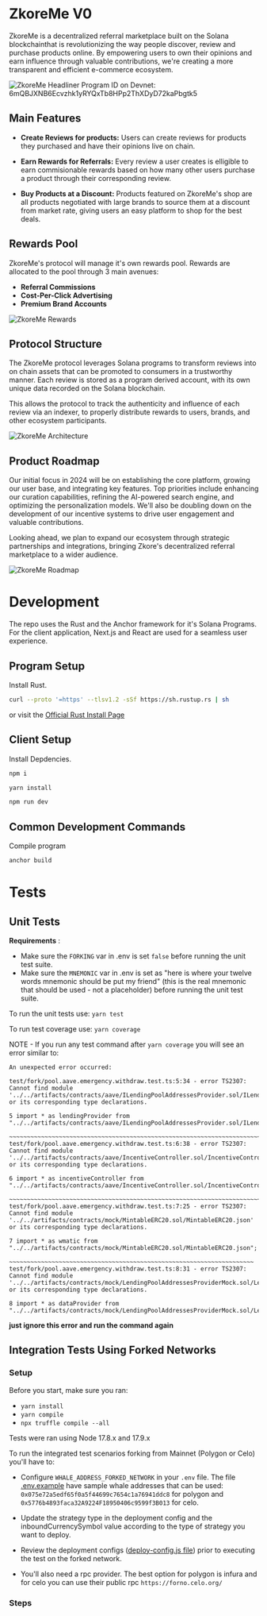 
# ZkoreMe V0

ZkoreMe is a decentralized referral marketplace built on the Solana blockchainthat is revolutionizing the way people discover, review and purchase products online. By empowering users to own their opinions and earn influence through valuable contributions, we're creating a more transparent and efficient e-commerce ecosystem.

![ZkoreMe Headliner](https://github.com/ZkoreMe/ZKore/assets/94726453/7ee48373-1e60-47e8-bec8-60c39dab1746)
Program ID on Devnet: 6mQBJXNB6Ecvzhk1yRYQxTb8HPp2ThXDyD72kaPbgtk5

## Main Features

- **Create Reviews for products:** Users can create reviews for products they purchased and have their opinions live on chain.
 
- **Earn Rewards for Referrals:** Every review a user creates is elligible to earn commisionable rewards based on how many other users purchase a product through their corresponding review.

- **Buy Products at a Discount:** Products featured on ZkoreMe's shop are all products negotiated with large brands to source them at a discount from market rate, giving users an easy platform to shop for the best deals.

## Rewards Pool

ZkoreMe's protocol will manage it's own rewards pool. Rewards are allocated to the pool through 3 main avenues:
- **Referral Commissions**
- **Cost-Per-Click Advertising**
- **Premium Brand Accounts**
  
![ZkoreMe Rewards](https://github.com/ZkoreMe/ZKore/assets/94726453/c147a0d1-2429-4460-ac82-b72519ba7abe)

## Protocol Structure

The ZkoreMe protocol leverages Solana  programs to transform reviews into on chain assets that can be promoted to consumers in a trustworthy manner. Each review is stored as a program derived account, with its own unique data recorded on the Solana blockchain.

This allows the protocol to track the authenticity and influence of each review via an indexer, to properly distribute rewards to users, brands, and other ecosystem participants. 

![ZkoreMe Architecture](https://github.com/ZkoreMe/ZKore/assets/94726453/28095165-e023-4963-be3a-38903206417b)

## Product Roadmap

Our initial focus in 2024 will be on establishing the core platform, growing our user base, and integrating key features.
Top priorities include enhancing our curation capabilities, refining the AI-powered search engine, and optimizing the personalization models. We'll also be doubling down on the development of our incentive systems to drive user engagement and valuable contributions.

Looking ahead, we plan to expand our ecosystem through strategic partnerships and integrations, bringing Zkore's decentralized referral marketplace to a wider audience.

![ZkoreMe Roadmap](https://github.com/ZkoreMe/ZKore/assets/94726453/22885ccc-26d2-4496-87ac-399698b0cd61)

# Development

The repo uses the Rust and the Anchor framework for it's Solana Programs.
For the client application, Next.js and React are used for a seamless user experience.

## Program Setup

Install Rust.

```bash
curl --proto '=https' --tlsv1.2 -sSf https://sh.rustup.rs | sh
```
or visit the [Official Rust Install Page](https://www.rust-lang.org/tools/install) 

## Client Setup

Install Depdencies.

```bash
npm i
```
```bash
yarn install
```
```bash
npm run dev
```
## Common Development Commands

Compile program

```bash
anchor build
```

# Tests

## Unit Tests

**Requirements** :

- Make sure the `FORKING` var in .env is set `false` before running the unit test suite.
- Make sure the `MNEMONIC` var in .env is set as "here is where your twelve words mnemonic should be put my friend" (this is the real mnemonic that should be used - not a placeholder) before running the unit test suite.

To run the unit tests use:
`yarn test`

To run test coverage use:
`yarn coverage`

NOTE - If you run any test command after `yarn coverage` you will see an error similar to:

```
An unexpected error occurred:

test/fork/pool.aave.emergency.withdraw.test.ts:5:34 - error TS2307: Cannot find module '../../artifacts/contracts/aave/ILendingPoolAddressesProvider.sol/ILendingPoolAddressesProvider.json' or its corresponding type declarations.

5 import * as lendingProvider from "../../artifacts/contracts/aave/ILendingPoolAddressesProvider.sol/ILendingPoolAddressesProvider.json";
                                   ~~~~~~~~~~~~~~~~~~~~~~~~~~~~~~~~~~~~~~~~~~~~~~~~~~~~~~~~~~~~~~~~~~~~~~~~~~~~~~~~~~~~~~~~~~~~~~~~~~~~~
test/fork/pool.aave.emergency.withdraw.test.ts:6:38 - error TS2307: Cannot find module '../../artifacts/contracts/aave/IncentiveController.sol/IncentiveController.json' or its corresponding type declarations.

6 import * as incentiveController from "../../artifacts/contracts/aave/IncentiveController.sol/IncentiveController.json";
                                       ~~~~~~~~~~~~~~~~~~~~~~~~~~~~~~~~~~~~~~~~~~~~~~~~~~~~~~~~~~~~~~~~~~~~~~~~~~~~~~~~~
test/fork/pool.aave.emergency.withdraw.test.ts:7:25 - error TS2307: Cannot find module '../../artifacts/contracts/mock/MintableERC20.sol/MintableERC20.json' or its corresponding type declarations.

7 import * as wmatic from "../../artifacts/contracts/mock/MintableERC20.sol/MintableERC20.json";
                          ~~~~~~~~~~~~~~~~~~~~~~~~~~~~~~~~~~~~~~~~~~~~~~~~~~~~~~~~~~~~~~~~~~~~~
test/fork/pool.aave.emergency.withdraw.test.ts:8:31 - error TS2307: Cannot find module '../../artifacts/contracts/mock/LendingPoolAddressesProviderMock.sol/LendingPoolAddressesProviderMock.json' or its corresponding type declarations.

8 import * as dataProvider from "../../artifacts/contracts/mock/LendingPoolAddressesProviderMock.sol/LendingPoolAddressesProviderMock.json";
```

**just ignore this error and run the command again**

## Integration Tests Using Forked Networks

### Setup

Before you start, make sure you ran:

- `yarn install`
- `yarn compile`
- `npx truffle compile --all`

Tests were ran using Node 17.8.x and 17.9.x

To run the integrated test scenarios forking from Mainnet (Polygon or Celo) you'll have to:

- Configure `WHALE_ADDRESS_FORKED_NETWORK` in your `.env` file. The file [.env.example](./.env.example) have sample whale addresses that can be used: `0x075e72a5edf65f0a5f44699c7654c1a76941ddc8` for polygon and `0x5776b4893faca32A9224F18950406c9599f3B013` for celo.

- Update the strategy type in the deployment config and the inboundCurrencySymbol value according to the type of strategy you want to deploy.

- Review the deployment configs ([deploy-config.js file](./deploy-config.js)) prior to executing the test on the forked network.

- You'll also need a rpc provider. The best option for polygon is infura and for celo you can use their public rpc `https://forno.celo.org/`

### Steps


